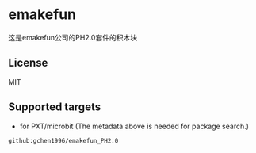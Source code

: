 # emakefun 

这是emakefun公司的PH2.0套件的积木块

## License

MIT

## Supported targets

* for PXT/microbit
(The metadata above is needed for package search.)

```package
github:gchen1996/emakefun_PH2.0
```

